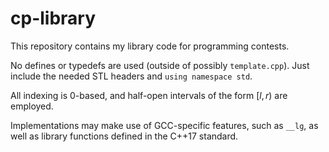 # cp-library
This repository contains my library code for programming contests.

No defines or typedefs are used (outside of possibly `template.cpp`). Just include the needed STL headers and `using namespace std`.

All indexing is 0-based, and half-open intervals of the form $[l, r)$ are employed.

Implementations may make use of GCC-specific features, such as `__lg`, as well as library functions defined in the C++17 standard.